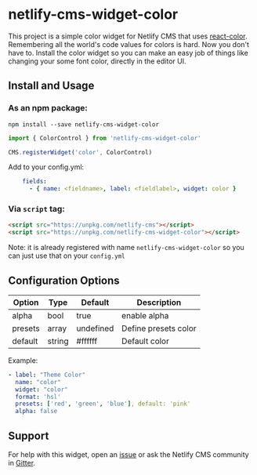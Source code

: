 # netlify-cms-widget-color

This project is a simple color widget for Netlify CMS that uses [react-color](https://github.com/casesandberg/react-color). Remembering all the world's code values for colors is hard. Now you don't have to. Install the color widget so you can make an easy job of things like changing your some font color, directly in the editor UI. 

## Install and Usage

### As an npm package:

```shell
npm install --save netlify-cms-widget-color
```

```js
import { ColorControl } from 'netlify-cms-widget-color'

CMS.registerWidget('color', ColorControl)
```
Add to your config.yml:
```yaml
    fields:
      - { name: <fieldname>, label: <fieldlabel>, widget: color }
```

### Via `script` tag:
```html
<script src="https://unpkg.com/netlify-cms"></script>
<script src="https://unpkg.com/netlify-cms-widget-color"></script>
```
Note: it is already registered with name `netlify-cms-widget-color` so you can just use that on your `config.yml`

## Configuration Options

Option   | Type    | Default   | Description 
---------|---------|-----------|-------------
alpha    | bool    | true      | enable alpha      
presets  | array   | undefined | Define presets color
default  | string  | #ffffff   | Default color

Example:
```yml
- label: "Theme Color"
  name: "color"
  widget: "color"
  format: 'hsl'
  presets: ['red', 'green', 'blue'], default: 'pink'
  alpha: false
```

## Support

For help with this widget, open an [issue](https://github.com/ekoeryanto/netlify-cms-widget-color) or ask the Netlify CMS community in [Gitter](https://gitter.im/netlify/netlifycms).
